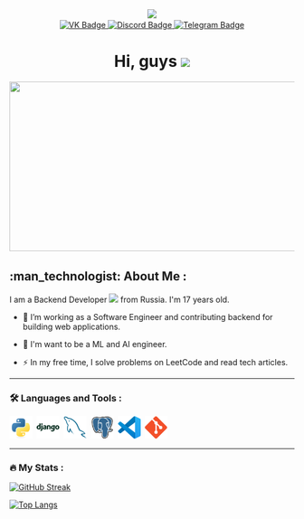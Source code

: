 <div id="header" align="center">
  <img src="https://media.tenor.com/rn0R6KbdmkoAAAAC/og-buda-грязный.gif" width="300">
</div>
<div id="badges" align='center'>
  <a href='https://vk.com/lilrich163'>
    <img src="https://icon-library.com/images/social-09-512.png" alt="VK Badge" width=100/>
  </a>
  <a href='https://discordapp.com/users/657195144679915533/'>
    <img src="https://logos-world.net/wp-content/uploads/2021/05/Logo-Discord.png" alt="Discord Badge" width=120/>
  </a>
  <a href='https://t.me/lilrich163'>
    <img src="https://papik.pro/uploads/posts/2021-11/1636144613_56-papik-pro-p-logotip-telegramma-foto-57.png" alt="Telegram Badge" width=100/>
  </a>
</div>
<div align='center'>
    <h1>
    Hi, guys
    <img src="https://media.giphy.com/media/hvRJCLFzcasrR4ia7z/giphy.gif" width="30px"/>
    </h1>
</div>
<div align="center">
  <img src="https://media.tenor.com/NOYF3f82b_gAAAAC/programmer.gif" width="600" height="300"/>
</div>
<h2>:man_technologist: About Me :</h2>
<p>I am a Backend Developer <img src="https://media.giphy.com/media/WUlplcMpOCEmTGBtBW/giphy.gif" width="30"> from Russia. I'm 17 years old.</p>

- :telescope: I’m working as a Software Engineer and contributing backend for building web applications.

- :seedling: I'm want to be a ML and AI engineer.

- :zap: In my free time, I solve problems on LeetCode and read tech articles.

---

### :hammer_and_wrench: Languages and Tools :

<div>
  <img src="https://github.com/devicons/devicon/blob/master/icons/python/python-original.svg" title="Python" alt="Python" width="40" height="40"/>&nbsp;
  <img src="https://github.com/devicons/devicon/blob/master/icons/django/django-plain-wordmark.svg" title="Django" alt="Django" width="40" height="40"/>&nbsp;
  <img src="https://github.com/devicons/devicon/blob/master/icons/mysql/mysql-original.svg" title="MySQL" alt="MySQL" width="40" height="40"/>&nbsp;
  <img src="https://github.com/devicons/devicon/blob/master/icons/postgresql/postgresql-original.svg" title="PostgreSQL" alt="PostgreSQL" width="40" height="40"/>&nbsp;
  <img src="https://github.com/devicons/devicon/blob/master/icons/vscode/vscode-original.svg" title="VSCode" alt="VSCode" width="40" height="40"/>&nbsp;
  <img src="https://github.com/devicons/devicon/blob/master/icons/git/git-original.svg" title="Git" **alt="Git" width="40" height="40"/>
  
  ---

### :fire: My Stats :
  [![GitHub Streak](http://github-readme-streak-stats.herokuapp.com?user=lilrich163&theme=dark&background=000000)](https://git.io/streak-stats)
  
  [![Top Langs](https://github-readme-stats.vercel.app/api/top-langs/?username=lilrich163&layout=compact&theme=vision-friendly-dark)](https://github.com/anuraghazra/github-readme-stats)
  
